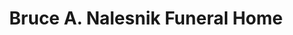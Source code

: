---
title: "Bruce A. Nalesnik Funeral Home"
url: /nesquehoning/bruce-a-nalesnik-funeral-home/
shop: funeral directors
---